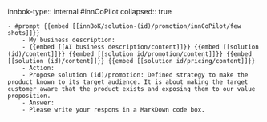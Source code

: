 innbok-type:: internal
#innCoPilot
collapsed:: true

	- #prompt {{embed [[innBoK/solution-(id)/promotion/innCoPilot/few shots]]}}
		- My business description:
		- {{embed [[AI business description/content]]}} {{embed [[solution (id)/content]]}} {{embed [[solution id/promotion/content]]}} {{embed [[solution (id)/content]]}} {{embed [[solution id/pricing/content]]}}
		- Action:
		- Propose solution (id)/promotion: Defined strategy to make the product known to its target audience. It is about making the target customer aware that the product exists and exposing them to our value proposition.
		- Answer:
		- Please write your respons in a MarkDown code box.